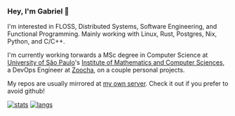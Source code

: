 ### Hey, I'm Gabriel 👋

I'm interested in FLOSS, Distributed Systems, Software Engineering, and Functional Programming. Mainly working with Linux, Rust, Postgres, Nix, Python, and C/C++.


I'm currently working torwards a MSc degree in Computer Science at [University of São Paulo](https://usp.br)'s [Institute of Mathematics and Computer Sciences](https://www.icmc.usp.br/en/), a DevOps Engineer at [Zoocha](https://zoocha.com), on a couple personal projects.

My repos are usually mirrored at [my own server](https://m7.rs/git). Check it out if you prefer to avoid github!

[![stats](https://github-readme-stats.vercel.app/api?username=misterio77&theme=material-palenight)](https://github.com/Misterio77)
[![langs](https://github-readme-stats.vercel.app/api/top-langs/?username=misterio77&exclude_repo=dotfiles&langs_count=8&layout=compact&theme=material-palenight)](https://github.com/Misterio77?tab=repositories)
